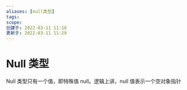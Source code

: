 ```yaml
---
aliases: [null类型]
tags:  
scope:
创建于: 2022-03-11 11:18
更新于: 2022-03-11 11:29
---
```


# Null 类型

Null 类型只有一个值，即特殊值 null。逻辑上讲，null 值表示一个空对象指针
